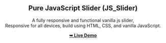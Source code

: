 <div align="center">
  <h2 align="center">Pure JavaScript Slider (JS_Slider)</h2>

  A fully responsive and functional vanilla js slider, <br />Responsive for all devices, build using HTML, CSS, and vanilla JavaScript.

  <a href="https://masud70.github.io/JS_Slider/"><strong>➥ Live Demo</strong></a>

</div>
